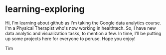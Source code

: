 # learning-exploring
Hi, I'm learning about github as I'm taking the Google data analytics course.  I'm a Physical Therapist who's now working in healthtech.  So, I have new data analytic and visualization tasks, to mention a few.  In time, I'll be putting up some projects here for everyone to peruse.  Hope you enjoy!

Tim
